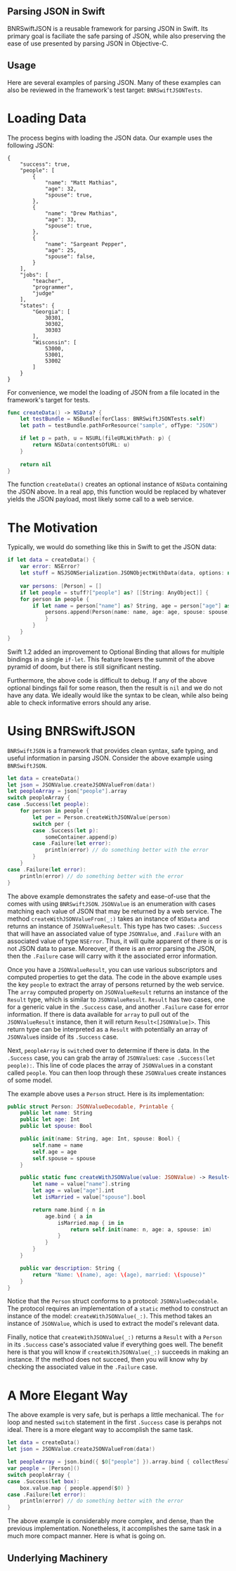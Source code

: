 ## Parsing JSON in Swift

BNRSwiftJSON is a reusable framework for parsing JSON in Swift.
Its primary goal is faciliate the safe parsing of JSON, while also preserving the ease of use presented by parsing JSON in Objective-C.

## Usage

Here are several examples of parsing JSON.
Many of these examples can also be reviewed in the framework's test target: `BNRSwiftJSONTests`.

# Loading Data

The process begins with loading the JSON data.
Our example uses the following JSON:

```
{
    "success": true,
	"people": [
		{
			"name": "Matt Mathias",
            "age": 32,
            "spouse": true,
		},
		{
			"name": "Drew Mathias",
			"age": 33,
            "spouse": true,
		},
        {
            "name": "Sargeant Pepper",
            "age": 25,
            "spouse": false,
        }
	],
	"jobs": [
		"teacher",
		"programmer",
		"judge"
	],
    "states": {
        "Georgia": [
            30301,
            30302,
            30303
        ],
        "Wisconsin": [
            53000,
            53001,
            53002
        ]
    }
}
```

For convenience, we model the loading of JSON from a file located in the framework's target for tests.

```swift
func createData() -> NSData? {
	let testBundle = NSBundle(forClass: BNRSwiftJSONTests.self)
	let path = testBundle.pathForResource("sample", ofType: "JSON")

	if let p = path, u = NSURL(fileURLWithPath: p) {
		return NSData(contentsOfURL: u)
	}
	        
	return nil
}
```

The function `createData()` creates an optional instance of `NSData` containing the JSON above.
In a real app, this function would be replaced by whatever yields the JSON payload, most likely some call to a web service.

# The Motivation

Typically, we would do something like this in Swift to get the JSON data:

```swift
if let data = createData() {
    var error: NSError?
    let stuff = NSJSONSerialization.JSONObjectWithData(data, options: nil, error: &error) as? [String: AnyObject]
	       
    var persons: [Person] = []
    if let people = stuff?["people"] as? [[String: AnyObject]] {
	for person in people {
	    if let name = person["name"] as? String, age = person["age"] as? Int, spouse = person["spouse"] as? Bool {
	        persons.append(Person(name: name, age: age, spouse: spouse))
            }
        }
    }
}
```

Swift 1.2 added an improvement to Optional Binding that allows for multiple bindings in a single `if-let`.
This feature lowers the summit of the above pyramid of doom, but there is still significant nesting.

Furthermore, the above code is difficult to debug.
If any of the above optional bindings fail for some reason, then the result is `nil` and we do not have any data.
We ideally would like the syntax to be clean, while also being able to check informative errors should any arise.

# Using BNRSwiftJSON

`BNRSwiftJSON` is a framework that provides clean syntax, safe typing, and useful information in parsing JSON.
Consider the above example using `BNRSwiftJSON`.

```swift
let data = createData()
let json = JSONValue.createJSONValueFrom(data!)
let peopleArray = json["people"].array
switch peopleArray {
case .Success(let people):
	for person in people {
		let per = Person.createWithJSONValue(person)
		switch per {
		case .Success(let p):
			someContainer.append(p)
		case .Failure(let error):
			println(error) // do something better with the error
		}
	}
case .Failure(let error):
	println(error) // do something better with the error
}
```

The above example demonstrates the safety and ease-of-use that the comes with using `BNRSwiftJSON`. 
`JSONValue` is an enumeration with cases matching each value of JSON that may be returned by a web service.
The method `createWithJSONValueFrom(_:)` takes an instance of `NSData` and returns an instance of `JSONValueResult`.
This type has two cases: `.Success` that will have an associated value of type `JSONValue`, and `.Failure` with an associated value of type `NSError`.
Thus, it will quite apparent of there is or is not JSON data to parse.
Moreover, if there is an error parsing the JSON, then the `.Failure` case will carry with it the associated error information.

Once you have a `JSONValueResult`, you can use various subscriptors and computed properties to get the data.
The code in the above example uses the key `people` to extract the array of persons returned by the web service.
The `array` computed property on `JSONValueResult` returns an instance of the `Result` type, which is similar to `JSONValueResult`.
`Result` has two cases, one for a generic value in the `.Success` case, and another `.Failure` case for error information.
If there is data available for `array` to pull out of the `JSONValueResult` instance, then it will return `Result<[JSONValue]>`.
This return type can be interpreted as a `Result` with potentially an array of `JSONValue`s inside of its `.Success` case.

Next, `peopleArray` is `switch`ed over to determine if there is data.
In the `.Success` case, you can grab the array of `JSONValue`s: `case .Success(let people):`.
This line of code places the array of `JSONValue`s in a constant called `people`.
You can then loop through these `JSONValue`s create instances of some model.

The example above uses a `Person` struct.
Here is its implementation:

```swift
public struct Person: JSONValueDecodable, Printable {
	public let name: String
	public let age: Int
	public let spouse: Bool

	public init(name: String, age: Int, spouse: Bool) {
		self.name = name
		self.age = age
		self.spouse = spouse
	}

	public static func createWithJSONValue(value: JSONValue) -> Result<Person> {
		let name = value["name"].string
		let age = value["age"].int
		let isMarried = value["spouse"].bool

		return name.bind { n in 
			age.bind { a in
				isMarried.map { im in 
					return self.init(name: n, age: a, spouse: im)
				}
			}
		}
	}

	public var description: String {
		return "Name: \(name), age: \(age), married: \(spouse)"
	}
}
```

Notice that the `Person` struct conforms to a protocol: `JSONValueDecodable`.
The protocol requires an implementation of a `static` method to construct an instance of the model: `createWithJSONValue(_:)`.
This method takes an instance of `JSONValue`, which is used to extract the model's relevant data.

Finally, notice that `createWithJSONValue(_:)` returns a `Result` with a `Person` in its `.Success` case's associated value if everything goes well.
The benefit here is that you will know if `createWithJSONValue(_:)` succeeds in making an instance.
If the method does not succeed, then you will know why by checking the associated value in the `.Failure` case.

# A More Elegant Way

The above example is very safe, but is perhaps a little mechanical.
The `for` loop and nested `switch` statement in the first `.Success` case is perahps not ideal.
There is a more elegant way to accomplish the same task.

```swift
let data = createData()
let json = JSONValue.createJSONValueFrom(data!)

let peopleArray = json.bind({ $0["people"] }).array.bind { collectResults(map($0, Person.createWithJSONValue)) }
var people = [Person]()
switch peopleArray {
case .Success(let box):
	box.value.map { people.append($0) } 
case .Failure(let error):
	println(error) // do something better with the error
}
```

The above example is considerably more complex, and dense, than the previous implementation.
Nonetheless, it accomplishes the same task in a much more compact manner.
Here is what is going on.


## Underlying Machinery
